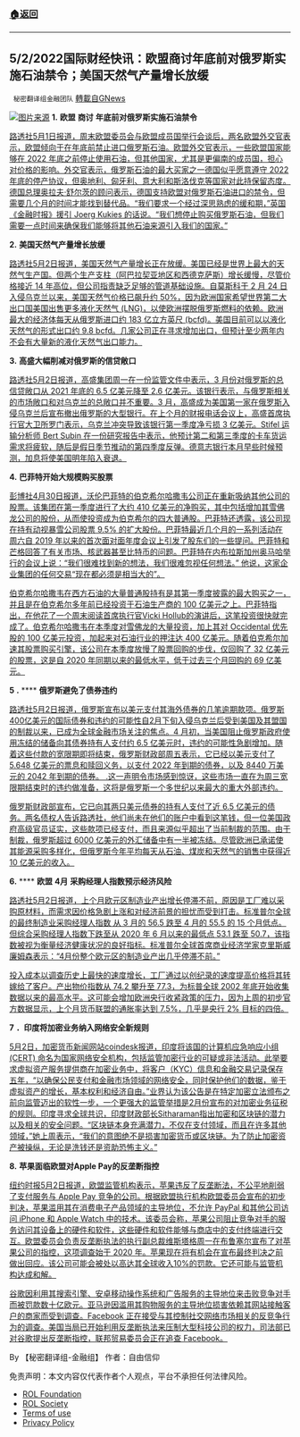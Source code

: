 ###  [:house:返回](README.md)
---


## 5/2/2022国际财经快讯：欧盟商讨年底前对俄罗斯实施石油禁令；美国天然气产量增长放缓
` 秘密翻译组金融团队` [轉載自GNews](https://gnews.org/zh-hans/2456652/)

![](https://assets.gnews.org/wp-content/uploads/2022/05/图片1-15.png)[图片来源](https://www.reuters.com) 
**1.** **欧盟** **商讨** **年底前对俄罗斯实施石油禁令**
 
[路透社5月1日报道，周末欧盟委员会与欧盟成员国举行会谈后，两名欧盟外交官表示，欧盟倾向于在年底前禁止进口俄罗斯石油。欧盟外交官表示，一些欧盟国家能够在 2022 年底之前停止使用石油，但其他国家，尤其是更偏南的成员国，担心对价格的影响。外交官表示，俄罗斯石油的最大买家之一德国似乎愿意遵守 2022 年底的停产协议，但奥地利、匈牙利、意大利和斯洛伐克等国家对此持保留态度。德国总理奥拉夫·舒尔茨的顾问表示，德国支持欧盟对俄罗斯石油进口的禁令，但需要几个月的时间才能找到替代品。“我们要求一个经过深思熟虑的缓和期，”英国《金融时报》援引 Joerg Kukies 的话说。“我们想停止购买俄罗斯石油，但我们需要一点时间来确保我们能够将其他石油来源引入我们的国家。”](https://www.reuters.com/world/europe/eu-leans-towards-russian-oil-ban-by-year-end-diplomats-say-2022-05-01/)
 
**2.** **美国天然气产量增长放缓**
 
[路透社5月2日报道，美国天然气产量增长正在放缓。美国已经是世界上最大的天然气生产国。但两个生产支柱（阿巴拉契亚地区和西德克萨斯）增长缓慢，尽管价格接近 14 年高位，但公司指责缺乏足够的管道基础设施。自莫斯科于 2 月 24 日入侵乌克兰以来，美国天然气价格已飙升约 50%，因为欧洲国家希望世界第二大出口国美国出售更多液化天然气 (LNG)，以使欧洲摆脱俄罗斯燃料的依赖。欧洲最大的经济体每天从俄罗斯进口约 183 亿立方英尺 (bcfd)。美国目前可以以液化天然气的形式出口约 9.8 bcfd。几家公司正在寻求增加出口，但预计至少两年内不会有大量新的液化天然气出口能力。](https://www.reuters.com/business/energy/us-natural-gas-production-growth-wanes-need-arises-2022-05-02/)
 
**3.** **高盛大幅削减对俄罗斯的信贷敞口**
 
[路透社5月2日报道，高盛集团周一在一份监管​​文件中表示，3 月份对俄罗斯的总信贷敞口从 2021 年底的 6.5 亿美元降至 2.6 亿美元。该银行表示，与俄罗斯相关的市场敞口和对乌克兰的总敞口并不重要。3 月，高盛成为美国第一家在俄罗斯入侵乌克兰后宣布撤出俄罗斯的大型银行。在上个月的财报电话会议上，高盛首席执行官大卫所罗门表示，乌克兰冲突导致该银行第一季度净亏损 3 亿美元。Stifel 运输分析师 Bert Subin 在一份研究报告中表示，他预计第二和第三季度的卡车货运需求将疲软，随后是假日季节推动的第四季度反弹。德意志银行本月早些时候预测，加息将使美国明年陷入衰退。](https://www.reuters.com/business/goldman-sachs-cuts-credit-exposure-russia-2022-05-02/)
 
**4.** **巴菲特开始大规模购买股票**
 
[彭博社4月30日报道，沃伦巴菲特的伯克希尔哈撒韦公司正在重新吸纳其他公司的股票。该集团在第一季度进行了大约 410 亿美元的净购买，其中包括增加其雪佛龙公司的股份，从而使投资成为伯克希尔的四大普通股。巴菲特还透露，该公司现在持有动视暴雪公司股票 9.5% 的扩大股份。巴菲特最近几个月的一系列活动在周六自 2019 年以来的首次面对面年度会议上引发了股东们的一些提问。巴菲特和芒格回答了有关市场、核武器甚至比特币的问题。巴菲特在内布拉斯加州奥马哈举行的会议上说：“我们很难找到新的想法，我们很难忽视任何想法。” 他说，这家企业集团的任何交易“现在都必须是相当大的”。](https://finance.yahoo.com/news/buffett-berkshire-slows-repurchases-3-121119543.html)
 
[伯克希尔哈撒韦在西方石油的大量普通股持有是其第一季度披露的最大购买之一，并且是在伯克希尔多年前已经投资于石油生产商的 100 亿美元之上。巴菲特指出，在他花了一个周末阅读首席执行官Vicki Hollub的演讲后，这笔投资很快就完成了。伯克希尔哈撒韦在本季度对雪佛龙的大量投资，加上其对 Occidental 优先股的 100 亿美元投资，加起来对石油行业的押注达 400 亿美元。随着伯克希尔加速其股票购买引擎，该公司在本季度放慢了股票回购的步伐，仅回购了 32 亿美元的股票，这是自 2020 年同期以来的最低水平，低于过去三个月回购的 69 亿美元。](https://finance.yahoo.com/news/buffett-berkshire-slows-repurchases-3-121119543.html)
 
**5** **.** **** **俄罗斯避免了债券违约**
 
[路透社5月2日报道，俄罗斯宣布以美元支付其海外债券的几笔逾期款项。俄罗斯400亿美元的国际债券和违约的可能性自2月下旬入侵乌克兰后受到美国及其盟国的制裁以来，已成为全球金融市场关注的焦点。4 月初，当美国阻止俄罗斯政府使用冻结的储备向其债券持有人支付约 6.5 亿美元时，违约的可能性急剧增加。随着这些付款的宽限期即将结束，俄罗斯财政部周五表示，它已经以美元支付了 5.648 亿美元的票息和赎回义务，以支付 2022 年到期的债券，以及 8440 万美元的 2042 年到期的债券。 .这一声明令市场感到惊讶，这些市场一直在为周三宽限期结束时的违约做准备，这将是俄罗斯一个多世纪以来最大的重大外部违约。](https://www.reuters.com/business/russia-swerves-avoid-default-what-is-next-2022-05-02/)
 
[俄罗斯财政部宣布，它已向其两只美元债券的持有人支付了近 6.5 亿美元的债务。两名债权人告诉路透社，他们尚未在他们的账户中看到这笔钱，但一位美国政府高级官员证实，这些款项已经支付，而且来源似乎超出了当前制裁的范围。由于制裁，俄罗斯超过 6000 亿美元的外汇储备中有一半被冻结。尽管欧洲已承诺使其能源采购多样化，但俄罗斯今年平均每天从石油、煤炭和天然气的销售中获得近 10 亿美元的收入。](https://www.reuters.com/business/russia-swerves-avoid-default-what-is-next-2022-05-02/)
 
**6.** **** **欧盟** **4月** **采购经理人指数预示经济风险**
 
[路透社5月2日报道，上个月欧元区制造业产出增长停滞不前，原因是工厂难以采购原材料，而需求因价格急剧上涨和对经济前景的担忧而受到打击。标准普尔全球的最终制造业采购经理人指数 从 3 月的 56.5 跌至 4 月的 55.5 的 15 个月低点。但综合采购经理人指数下跌至从 2020 年 6 月以来的最低点 53.1 跌至 50.7，该指数被视为衡量经济健康状况的良好指标。标准普尔全球首席商业经济学家克里斯威廉姆森表示：“4月份整个欧元区的制造业产出几乎停滞不前。”](https://www.reuters.com/world/europe/euro-zone-factory-output-growth-stalled-april-pmi-2022-05-02/)
 
[投入成本以调查历史上最快的速度增长，工厂通过以创纪录的速度提高价格将其转嫁给了客户。产出物价指数从 74.2 攀升至 77.3，为标普全球 2002 年底开始收集数据以来的最高水平。这可能会增加欧洲央行收紧政策的压力，因为上周的初步官方数据显示，上个月货币联盟的通胀率达到 7.5%，几乎是央行 2% 目标的四倍。](https://www.reuters.com/world/europe/euro-zone-factory-output-growth-stalled-april-pmi-2022-05-02/)
 
**7** **．印度将加密业务纳入网络安全新规则**
 
[5月2日，加密货币新闻网站coindesk报道，印度将该国的计算机应急响应小组 (CERT) 命名为国家网络安全机构，包括监管加密行业的可疑或非法活动。此举要求虚拟资产服务提供商在加密业务中，将客户（KYC）信息和金融交易记录保存五年，“以确保公民支付和金融市场领域的网络安全，同时保护他们的数据，鉴于虚拟资产的增长，基本权利和经济自由。”业界认为该公告是在特定加密立法颁布之前向监管迈出的软性一步，一个更强大的监管举措是2月份宣布的对加密业务征税的规则。印度寻求全球共识，印度财政部长Sitharaman指出加密和区块链的潜力以及相关的安全问题。“区块链本身充满潜力，不仅在支付领域，而且在许多其他领域，”她上周表示，“我们的意图绝不是损害加密货币或区块链。为了防止加密资产被操纵，无论是洗钱还是资助恐怖主义。”](https://www.coindesk.com/policy/2022/05/02/india-includes-crypto-businesses-in-new-rules-for-cyber-security/)
 
**8.** **苹果面临欧盟对Apple Pay的反垄断指控**
 
[纽约时报5月2日报道，欧盟监管机构表示，苹果违反了反垄断法，不公平地削弱了支付服务与 Apple Pay 竞争的公司。根据欧盟执行机构欧盟委员会宣布的初步判决，苹果滥用其在消费电子产品领域的主导地位，不允许 PayPal 和其他公司访问 iPhone 和 Apple Watch 中的技术。该委员会称，苹果公司阻止竞争对手的服务访问其设备上的硬件和软件，这些硬件和软件能够与商店中的支付终端进行交互。欧盟委员会负责反垄断执法的执行副总裁维斯塔格周一在布鲁塞尔宣布了对苹果公司的指控，这项调查始于 2020 年。苹果现在将有机会在宣布最终判决之前做出回应。该公司可能会被处以高达其全球收入10%的罚款。它还可能与监管机构达成和解。](https://www.nytimes.com/2022/05/02/business/apple-pay-antitrust-eu.html)
 
[谷歌因利用其搜索引擎、安卓移动操作系统和广告服务的主导地位来击败竞争对手而被罚款数十亿欧元。亚马逊因滥用其购物服务的主导地位损害依赖其网站接触客户的商家而受到调查。Facebook 正在接受与其控制社交网络市场相关的反竞争行为的调查。美国当局已开始利用反垄断执法来压制大型科技公司的权力，司法部已对谷歌提出反垄断指控，联邦贸易委员会正在追查 Facebook。](https://www.nytimes.com/2022/05/02/business/apple-pay-antitrust-eu.html)
 
By 【秘密翻译组-金融组】
作者：自由信仰

免责声明：本文内容仅代表作者个人观点，平台不承担任何法律风险。
  
- [ROL Foundation](https://rolfoundation.org/)
- [ROL Society](https://rolsociety.org/)
- [Terms of use](https://gnews.org/terms-of-use-3/)
- [Privacy Policy](https://gnews.org/privacy-policy/)
